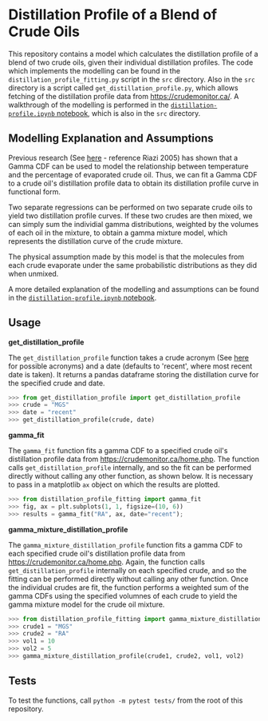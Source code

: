 # Distillation Profile of a Blend of Crude Oils

This repository contains a model which calculates the distillation profile of a blend of two crude oils, given their individual distillation profiles. The code which implements the modelling can be found in the `distillation_profile_fitting.py` script in the `src` directory. Also in the `src` directory is a script called `get_distillation_profile.py`, which allows fetching of the distillation profile data from https://crudemonitor.ca/. A walkthrough of the modelling is performed in the [`distillation-profile.ipynb` notebook](https://github.com/RobBlumberg/validere_distillation/blob/master/src/distillation-profile.ipynb), which is also in the `src` directory.

## Modelling Explanation and Assumptions

Previous research (See [here](https://digital.library.adelaide.edu.au/dspace/bitstream/2440/88659/8/02whole.pdf) - reference Riazi 2005) has shown that a Gamma CDF can be used to model the relationship between temperature and the percentage of evaporated crude oil. Thus, we can fit a Gamma CDF to a crude oil's distillation profile data to obtain its distillation profile curve in functional form. 

Two separate regressions can be performed on two separate crude oils to yield two distillation profile curves. If these two crudes are then mixed, we can simply sum the individial gamma distributions, weighted by the volumes of each oil in the mixture, to obtain a gamma mixture model, which represents the distillation curve of the crude mixture.

The physical assumption made by this model is that the molecules from each crude evaporate under the same probabilistic distributions as they did when unmixed.

A more detailed explanation of the modelling and assumptions can be found in the [`distillation-profile.ipynb` notebook](https://github.com/RobBlumberg/validere_distillation/blob/master/src/distillation-profile.ipynb).

## Usage

**get_distillation_profile**

The `get_distillation_profile` function takes a crude acronym (See [here](https://crudemonitor.ca/home.php) for possible acronyms) and a date (defaults to 'recent', where most recent date is taken). It returns a pandas dataframe storing the distillation curve for the specified crude and date.

```python
>>> from get_distillation_profile import get_distillation_profile
>>> crude = "MGS"
>>> date = "recent"
>>> get_distillation_profile(crude, date)
```

**gamma_fit**

The `gamma_fit` function fits a gamma CDF to a specified crude oil's distillation profile data from https://crudemonitor.ca/home.php. The function calls `get_distillation_profile` internally, and so the fit can be performed directly without calling any other function, as shown below. It is necessary to pass in a matplotlib `ax` object on which the results are plotted.

```python
>>> from distillation_profile_fitting import gamma_fit
>>> fig, ax = plt.subplots(1, 1, figsize=(10, 6))
>>> results = gamma_fit("RA", ax, date="recent");
```

**gamma_mixture_distillation_profile**

The `gamma_mixture_distillation_profile` function fits a gamma CDF to each specified crude oil's distillation profile data from https://crudemonitor.ca/home.php. Again, the function calls `get_distillation_profile` internally on each specified crude, and so the fitting can be performed directly without calling any other function. Once the individual crudes are fit, the function performs a weighted sum of the gamma CDFs using the specified volumnes of each crude to yield the gamma mixture model for the crude oil mixture.

```python
>>> from distillation_profile_fitting import gamma_mixture_distillation_profile
>>> crude1 = "MGS"
>>> crude2 = "RA"
>>> vol1 = 10
>>> vol2 = 5
>>> gamma_mixture_distillation_profile(crude1, crude2, vol1, vol2)
```

## Tests

To test the functions, call `python -m pytest tests/` from the root of this repository.








